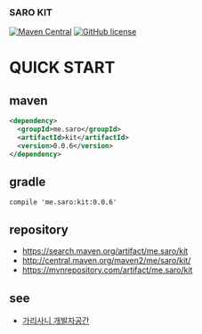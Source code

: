 ### SARO KIT
[![Maven Central](https://maven-badges.herokuapp.com/maven-central/me.saro/kit/badge.svg)](https://maven-badges.herokuapp.com/maven-central/me.saro/kit)
[![GitHub license](https://img.shields.io/github/license/saro-lab/kit.svg)](https://github.com/saro-lab/kit/blob/master/LICENSE)


# QUICK START

## maven

``` xml
<dependency>
  <groupId>me.saro</groupId>
  <artifactId>kit</artifactId>
  <version>0.0.6</version>
</dependency>
```

## gradle

```
compile 'me.saro:kit:0.0.6'
```

## repository
- https://search.maven.org/artifact/me.saro/kit
- http://central.maven.org/maven2/me/saro/kit/
- https://mvnrepository.com/artifact/me.saro/kit

## see
- [가리사니 개발자공간](https://gs.saro.me)




